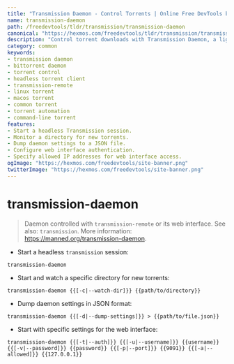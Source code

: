 ```yaml
---
title: "Transmission Daemon - Control Torrents | Online Free DevTools by Hexmos"
name: transmission-daemon
path: /freedevtools/tldr/transmission/transmission-daemon
canonical: "https://hexmos.com/freedevtools/tldr/transmission/transmission-daemon/"
description: "Control torrent downloads with Transmission Daemon, a lightweight and efficient BitTorrent client. Manage downloads remotely and automate torrent handling. Free online tool, no registration required."
category: common
keywords:
- transmission daemon
- bittorrent daemon
- torrent control
- headless torrent client
- transmission-remote
- linux torrent
- macos torrent
- common torrent
- torrent automation
- command-line torrent
features:
- Start a headless Transmission session.
- Monitor a directory for new torrents.
- Dump daemon settings to a JSON file.
- Configure web interface authentication.
- Specify allowed IP addresses for web interface access.
ogImage: "https://hexmos.com/freedevtools/site-banner.png"
twitterImage: "https://hexmos.com/freedevtools/site-banner.png"
---
```


# transmission-daemon

> Daemon controlled with `transmission-remote` or its web interface.
> See also: `transmission`.
> More information: <https://manned.org/transmission-daemon>.

- Start a headless `transmission` session:

`transmission-daemon`

- Start and watch a specific directory for new torrents:

`transmission-daemon {{[-c|--watch-dir]}} {{path/to/directory}}`

- Dump daemon settings in JSON format:

`transmission-daemon {{[-d|--dump-settings]}} > {{path/to/file.json}}`

- Start with specific settings for the web interface:

`transmission-daemon {{[-t|--auth]}} {{[-u|--username]}} {{username}} {{[-v|--password]}} {{password}} {{[-p|--port]}} {{9091}} {{[-a|--allowed]}} {{127.0.0.1}}`
